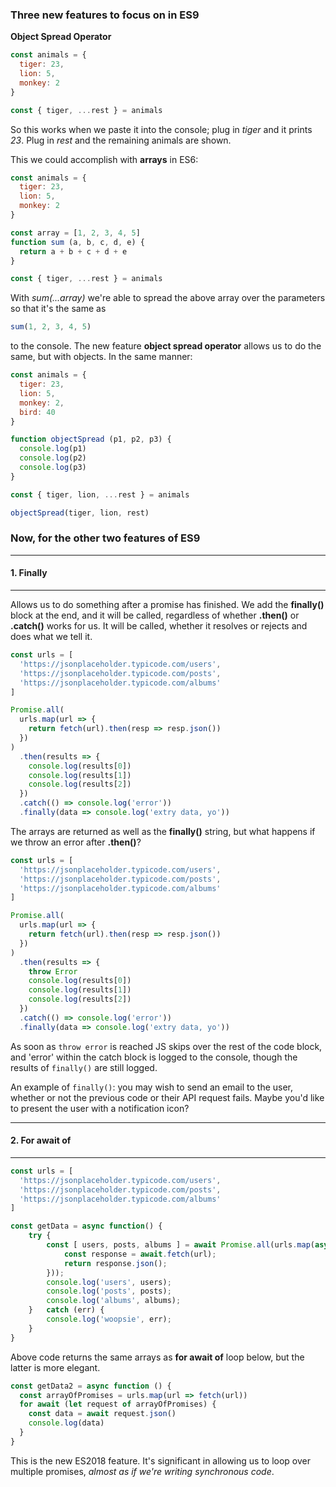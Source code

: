 
### Three new features to focus on in ES9


**Object Spread Operator**

```js
const animals = {
  tiger: 23,
  lion: 5,
  monkey: 2
}

const { tiger, ...rest } = animals
```

So this works when we paste it into the console; plug in _tiger_ and it prints _23_.
Plug in _rest_ and the remaining animals are shown.

This we could accomplish with **arrays** in ES6:

```js
const animals = {
  tiger: 23,
  lion: 5,
  monkey: 2
}

const array = [1, 2, 3, 4, 5]
function sum (a, b, c, d, e) {
  return a + b + c + d + e
}

const { tiger, ...rest } = animals
```

With _sum(...array)_ we're able to spread the above array over the parameters so that it's the
same as

```js
sum(1, 2, 3, 4, 5)
```

to the console. The new feature **object spread operator** allows us to do the same, but with objects.
In the same manner:

```js
const animals = {
  tiger: 23,
  lion: 5,
  monkey: 2,
  bird: 40
}

function objectSpread (p1, p2, p3) {
  console.log(p1)
  console.log(p2)
  console.log(p3)
}

const { tiger, lion, ...rest } = animals

objectSpread(tiger, lion, rest)
```

### Now, for the other two features of ES9

---

#### 1. Finally

---

Allows us to do something after a promise has finished.
We add the **finally()** block at the end, and it
will be called, regardless of whether **.then()**
or **.catch()** works for us. It will be called, whether
it resolves or rejects and does what we tell it.

```js
const urls = [
  'https://jsonplaceholder.typicode.com/users',
  'https://jsonplaceholder.typicode.com/posts',
  'https://jsonplaceholder.typicode.com/albums'
]

Promise.all(
  urls.map(url => {
    return fetch(url).then(resp => resp.json())
  })
)
  .then(results => {
    console.log(results[0])
    console.log(results[1])
    console.log(results[2])
  })
  .catch(() => console.log('error'))
  .finally(data => console.log('extry data, yo'))
```

The arrays are returned as well as the **finally()** string,
but what happens if we throw an error after **.then()**?

```js
const urls = [
  'https://jsonplaceholder.typicode.com/users',
  'https://jsonplaceholder.typicode.com/posts',
  'https://jsonplaceholder.typicode.com/albums'
]

Promise.all(
  urls.map(url => {
    return fetch(url).then(resp => resp.json())
  })
)
  .then(results => {
    throw Error
    console.log(results[0])
    console.log(results[1])
    console.log(results[2])
  })
  .catch(() => console.log('error'))
  .finally(data => console.log('extry data, yo'))
```

As soon as `throw error` is reached JS skips over the rest
of the code block, and 'error' within the catch block is logged to the console,
though the results of `finally()` are still logged.

An example of `finally()`: you may wish to send an email to the user, whether
or not the previous code or their API request fails. Maybe you'd like to present
the user with a notification icon?

---

#### 2. For await of

---

```javascript
const urls = [
  'https://jsonplaceholder.typicode.com/users',
  'https://jsonplaceholder.typicode.com/posts',
  'https://jsonplaceholder.typicode.com/albums'
]

const getData = async function() {
    try {
        const [ users, posts, albums ] = await Promise.all(urls.map(async function(url) {
            const response = await.fetch(url);
            return response.json();
        }));
        console.log('users', users);
        console.log('posts', posts);
        console.log('albums', albums);
    }   catch (err) {
        console.log('woopsie', err);
    }
}
```

Above code returns the same arrays as **for await of** loop below,
but the latter is more elegant.

```javascript
const getData2 = async function () {
  const arrayOfPromises = urls.map(url => fetch(url))
  for await (let request of arrayOfPromises) {
    const data = await request.json()
    console.log(data)
  }
}
```

This is the new ES2018 feature. It's significant in allowing us to
loop over multiple promises, _almost as if we're writing synchronous code_.

